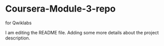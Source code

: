 # Coursera-Module-3-repo
for Qwiklabs

I am editing the README file. Adding some more details about the project description.

